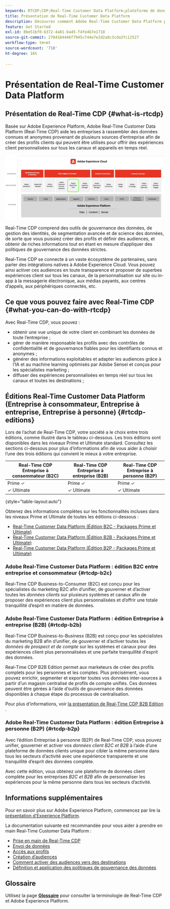 ```yaml
---
keywords: RTCDP;CDP;Real-Time Customer Data Platform;plateforme de données client en temps réel;cdp en temps réel;cdp;Customer AI
title: Présentation de Real-Time Customer Data Platform
description: Découvrez comment Adobe Real-Time Customer Data Platform peut vous aider à rassembler des données connues et anonymes provenant de plusieurs sources d’entreprise afin de créer des profils clients qui peuvent être utilisés pour offrir des expériences client personnalisées sur tous les canaux et appareils en temps réel.
feature: Get Started
exl-id: 8be51bf0-b372-4a81-ba45-f4fe4b7e1718
source-git-commit: 2704184446f7945c744e7e2d2a8c3cda3fc12527
workflow-type: tm+mt
source-wordcount: '718'
ht-degree: 16%

---
```


# Présentation de Real-Time Customer Data Platform

## Présentation de Real-Time CDP {#what-is-rtcdp}

Basée sur Adobe Experience Platform, Adobe Real-Time Customer Data Platform (Real-Time CDP) aide les entreprises à rassembler des données connues et anonymes provenant de plusieurs sources d’entreprise afin de créer des profils clients qui peuvent être utilisés pour offrir des expériences client personnalisées sur tous les canaux et appareils en temps réel.

![Présentation des différentes applications Experience Platform, avec Real-Time CDP en surbrillance.](/help/rtcdp/assets/platform-apps-overview.png)

Real-Time CDP comprend des outils de gouvernance des données, de gestion des identités, de segmentation avancée et de science des données, de sorte que vous puissiez créer des profils et définir des audiences, et obtenir de riches informations tout en étant en mesure d’appliquer des politiques de gouvernance des données strictes.

Real-Time CDP se connecte à un vaste écosystème de partenaires, sans parler des intégrations natives à Adobe Experience Cloud. Vous pouvez ainsi activer ces audiences en toute transparence et proposer de superbes expériences client sur tous les canaux, de la personnalisation sur site ou in-app à la messagerie électronique, aux médias payants, aux centres d’appels, aux périphériques connectés, etc.

## Ce que vous pouvez faire avec Real-Time CDP {#what-you-can-do-with-rtcdp}

Avec Real-Time CDP, vous pouvez :

* obtenir une vue unique de votre client en combinant les données de toute lʼentreprise ;
* gérer de manière responsable les profils avec des contrôles de confidentialité et de gouvernance fiables pour les identifiants connus et anonymes ;
* générer des informations exploitables et adapter les audiences grâce à l’IA et au machine learning optimisés par Adobe Sensei et conçus pour les spécialistes marketing ;
* diffuser des expériences personnalisées en temps réel sur tous les canaux et toutes les destinations ;

## Éditions Real-Time Customer Data Platform (Entreprise à consommateur, Entreprise à entreprise, Entreprise à personne) {#rtcdp-editions}

Lors de l’achat de Real-Time CDP, votre société a le choix entre trois éditions, comme illustré dans le tableau ci-dessous. Les trois éditions sont disponibles dans les niveaux Prime et Ultimate standard. Consultez les sections ci-dessous pour plus d’informations afin de vous aider à choisir l’une des trois éditions qui convient le mieux à votre entreprise.

| Real-Time CDP Entreprise à consommateur (B2C) | Real-Time CDP Entreprise à entreprise (B2B) | Real-Time CDP Entreprise à personne (B2P) |
|---------|----------|---------|
| Prime ✓ | Prime ✓ | Prime ✓ |
| ✓ Ultimate | ✓ Ultimate | ✓ Ultimate |

{style="table-layout:auto"}

Obtenez des informations complètes sur les fonctionnalités incluses dans les niveaux Prime et Ultimate de toutes les éditions ci-dessous :

* [Real-Time Customer Data Platform (Édition B2C - Packages Prime et Ultimate)](https://helpx.adobe.com/fr/legal/product-descriptions/real-time-customer-data-platform-b2c-edition-prime-and-ultimate-packages.html)
* [Real-Time Customer Data Platform (Édition B2B - Packages Prime et Ultimate)](https://helpx.adobe.com/fr/legal/product-descriptions/real-time-customer-data-platform-b2b-edition-prime-and-ultimate-packages.html)
* [Real-Time Customer Data Platform (Édition B2P - Packages Prime et Ultimate)](https://helpx.adobe.com/fr/legal/product-descriptions/real-time-customer-data-platform-b2p-edition-prime-and-ultimate-packages.html)

### Adobe Real-Time Customer Data Platform : édition B2C entre entreprise et consommateur {#rtcdp-b2c}

Real-Time CDP Business-to-Consumer (B2C) est conçu pour les spécialistes du marketing B2C afin d’unifier, de gouverner et d’activer toutes les *données clients* sur plusieurs systèmes et canaux afin de proposer des expériences client plus personnalisées et d’offrir une totale tranquillité d’esprit en matière de données.

### Adobe Real-Time Customer Data Platform : édition Entreprise à entreprise (B2B) {#rtcdp-b2b}

Real-Time CDP Business-to-Business (B2B) est conçu pour les spécialistes du marketing B2B afin d’unifier, de gouverner et d’activer toutes les *données de prospect et de compte* sur les systèmes et canaux pour des expériences client plus personnalisées et une parfaite tranquillité d’esprit des données.

Real-Time CDP B2B Edition permet aux marketeurs de créer des profils complets pour les personnes et les comptes. Plus précisément, vous pouvez enrichir, segmenter et exporter toutes vos données inter-sources à partir d’un magasin centralisé de profils de compte unifiés. Ces données peuvent être gérées à l’aide d’outils de gouvernance des données disponibles à chaque étape du processus de centralisation. 

Pour plus d’informations, voir [la présentation de Real-Time CDP B2B Edition](./b2b-overview.md) .

### Adobe Real-Time Customer Data Platform : édition Entreprise à personne (B2P) {#rtcdp-b2p}

Avec l’édition Entreprise à personne (B2P) de Real-Time CDP, vous pouvez unifier, gouverner et activer vos *données client B2C et B2B* à l’aide d’une plateforme de données clients unique pour cibler la même personne dans tous les secteurs d’activité avec une expérience transparente et une tranquillité d’esprit des données complète.

Avec cette édition, vous obtenez une plateforme de données client complète pour les entreprises *B2C et B2B* afin de personnaliser les expériences pour la même personne dans tous les secteurs d’activité.

## Informations supplémentaires

Pour en savoir plus sur Adobe Experience Platform, commencez par lire la [présentation dʼExperience Platform](../landing/home.md).

La documentation suivante est recommandée pour vous aider à prendre en main Real-Time Customer Data Platform :

* [Prise en main de Real-Time CDP](get-started.md)
* [Envoi de données](sources/sources-overview.md)
* [Accès aux profils](profile/profile-overview.md)
* [Création d’audiences](segmentation/segmentation-overview.md)
* [Comment activer des audiences vers des destinations](destinations/overview.md)
* [Définition et application des politiques de gouvernance des données](privacy/data-governance-overview.md)

## Glossaire

Utilisez la page [**Glossaire**](/help/landing/glossary.md) pour consulter la terminologie de Real-Time CDP et Adobe Experience Platform.
